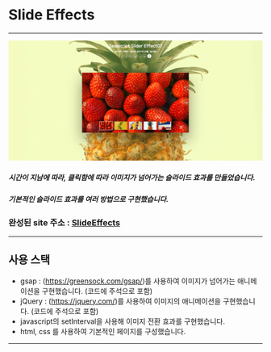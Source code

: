 # Slide Effects
-------------------------------

![slideEffects 썸네일이미지](/img/slider-page.PNG)

##### 시간이 지남에 따라, 클릭함에 따라 이미지가 넘어가는 슬라이드 효과를 만들었습니다.    
##### 기본적인 슬라이드 효과를 여러 방법으로 구현했습니다.

### 완성된 site 주소 : [SlideEffects][slidelink]
[slidelink]: https://jinyongjang.github.io/web2023/javascript/slider/sliderEffect07.html "go slideEffects"

------------------------------
## 사용 스택
- gsap : (https://greensock.com/gsap/)를 사용하여 이미지가 넘어가는 애니메이션을 구현했습니다. (코드에 주석으로 포함)
- jQuery : (https://jquery.com/)를 사용하여 이미지의 애니메이션을 구현했습니다. (코드에 주석으로 포함)
- javascript의 setInterval을 사용해 이미지 전환 효과를 구현했습니다.
- html, css 를 사용하여 기본적인 페이지를 구성했습니다.

-----------------------------------
